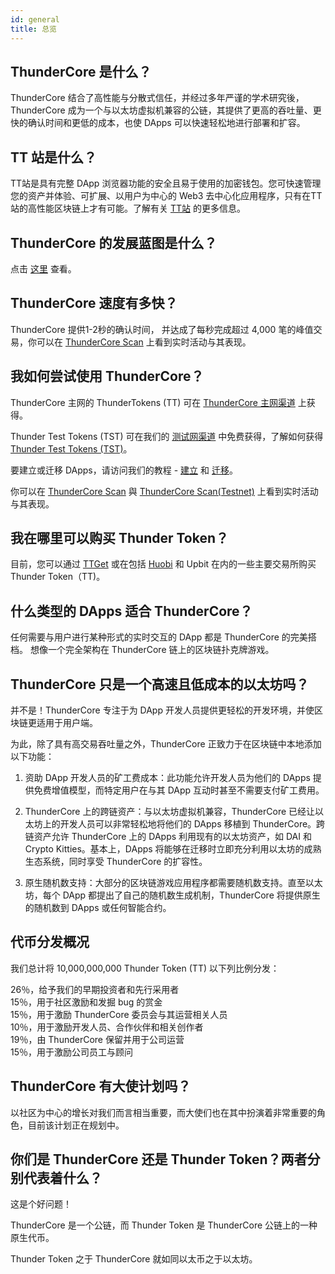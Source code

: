 ```yaml
---
id: general
title: 总览
---
```


## ThunderCore 是什么？
ThunderCore 结合了高性能与分散式信任，并经过多年严谨的学术研究後，ThunderCore 成为一个与以太坊虚拟机兼容的公链，其提供了更高的吞吐量、更快的确认时间和更低的成本，也使 DApps 可以快速轻松地进行部署和扩容。

## TT 站是什么？
TT站是具有完整 DApp 浏览器功能的安全且易于使用的加密钱包。您可快速管理您的资产并体验、可扩展、以用户为中心的 Web3 去中心化应用程序，只有在TT站的高性能区块链上才有可能。了解有关 [TT站](https://www.thundercore.com/thundercore-hub/?lang=zh-hans) 的更多信息。

## ThunderCore 的发展蓝图是什么？ 
点击 [这里](https://www.thundercore.com/roadmap/?lang=zh-hans) 查看。

## ThunderCore 速度有多快？ 
ThunderCore 提供1-2秒的确认时间， 并达成了每秒完成超过 4,000 笔的峰值交易，你可以在 [ThunderCore Scan](https://scan.thundercore.com) 上看到实时活动与其表现。

## 我如何尝试使用 ThunderCore？
ThunderCore 主网的 ThunderTokens (TT) 可在 [ThunderCore 主网渠道](https://faucet.thundercore.com) 上获得。

Thunder Test Tokens (TST) 可在我们的 [测试网渠道](https://faucet-testnet.thundercore.com/) 中免费获得，了解如何获得 [Thunder Test Tokens (TST)](get-tokens.md)。

要建立或迁移 DApps，请访问我们的教程 - [建立](deploy-your-own-game.md) 和 [迁移](migrate-to-thunder.md)。

你可以在 [ThunderCore Scan](https://scan.thundercore.com) 與 [ThunderCore Scan(Testnet)](https://scan-testnet.thundercore.com) 上看到实时活动与其表现。

## 我在哪里可以购买 Thunder Token？
目前，您可以通过 [TTGet](https://ttget.appcenter.games/) 或在包括 [Huobi](https://www.huobi.com/en-us/exchange/tt_usdt/) 和 Upbit 在内的一些主要交易所购买 Thunder Token（TT)。

## 什么类型的 DApps 适合 ThunderCore？
任何需要与用户进行某种形式的实时交互的 DApp 都是 ThunderCore 的完美搭档。 想像一个完全架构在 ThunderCore 链上的区块链扑克牌游戏。

## ThunderCore 只是一个高速且低成本的以太坊吗？
并不是！ThunderCore 专注于为 DApp 开发人员提供更轻松的开发环境，并使区块链更适用于用户端。

为此，除了具有高交易吞吐量之外，ThunderCore 正致力于在区块链中本地添加以下功能：

1) 资助 DApp 开发人员的矿工费成本：此功能允许开发人员为他们的 DApps 提供免费增值模型，而特定用户在与其 DApp 互动时甚至不需要支付矿工费用。

2) ThunderCore 上的跨链资产：与以太坊虚拟机兼容，ThunderCore 已经让以太坊上的开发人员可以非常轻松地将他们的 DApps 移植到 ThunderCore。跨链资产允许 ThunderCore 上的 DApps 利用现有的以太坊资产，如 DAI 和 Crypto Kitties。基本上，DApps 将能够在迁移时立即充分利用以太坊的成熟生态系统，同时享受 ThunderCore 的扩容性。

3) 原生随机数支持：大部分的区块链游戏应用程序都需要随机数支持。直至以太坊，每个 DApp 都提出了自己的随机数生成机制，ThunderCore 将提供原生的随机数到 DApps 或任何智能合约。

## 代币分发概况
我们总计将 10,000,000,000 Thunder Token (TT) 以下列比例分发：

26％，给予我们的早期投资者和先行采用者<br>
15％，用于社区激励和发掘 bug 的赏金<br>
15％，用于激励 ThunderCore 委员会与其运营相关人员<br>
10％，用于激励开发人员、合作伙伴和相关创作者<br>
19％，由 ThunderCore 保留并用于公司运营<br>
15％，用于激励公司员工与顾问<br>

## ThunderCore 有大使计划吗？
以社区为中心的增长对我们而言相当重要，而大使们也在其中扮演着非常重要的角色，目前该计划正在规划中。

## 你们是 ThunderCore 还是 Thunder Token？两者分别代表着什么？
这是个好问题！

ThunderCore 是一个公链，而 Thunder Token 是 ThunderCore 公链上的一种原生代币。

Thunder Token 之于 ThunderCore 就如同以太币之于以太坊。
